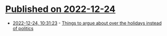 # [Published on 2022-12-24](index.md)

* [2022-12-24, 10:31:23](https://news.ycombinator.com/item?id=34115632) - [Things to argue about over the holidays instead of politics](https://dynomight.net/arguments/)
